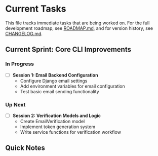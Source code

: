# Current Tasks

This file tracks immediate tasks that are being worked on. For the full development roadmap, see [ROADMAP.md](ROADMAP.md), and for version history, see [CHANGELOG.md](CHANGELOG.md).

## Current Sprint: Core CLI Improvements

### In Progress
- [ ] **Session 1: Email Backend Configuration**
  - Configure Django email settings
  - Add environment variables for email configuration
  - Test basic email sending functionality

### Up Next
- [ ] **Session 2: Verification Models and Logic**
  - Create EmailVerification model
  - Implement token generation system
  - Write service functions for verification workflow

## Quick Notes









